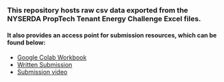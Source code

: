### This repository hosts raw csv data exported from the NYSERDA PropTech Tenant Energy Challenge Excel files.

#### It also provides an access point for submission resources, which can be found below:

- [Google Colab Workbook](https://colab.research.google.com/drive/1C4NSwZxvYLvGp3VsleFFCzQbiN6ccCjB#scrollTo=ePxh4JxbVmLj) 
- [Written Submission](https://docs.google.com/document/d/1GDj9Tf2kyATKiQxRA-RFJuGtCZ7hpu4mkhO1zJK4bR8/edit)
- [Submission video](https://vimeo.com/529105976)
